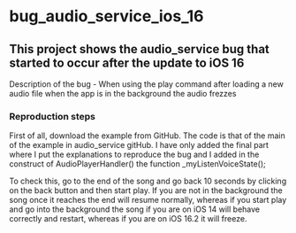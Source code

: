 # bug_audio_service_ios_16




## This project shows the audio_service bug that started to occur after the update to iOS 16

Description of the bug - When using the play command after loading a new audio file when the app is in the background the audio frezzes

### Reproduction steps

First of all, download the example from GitHub.
The code is that of the main of the example in audio_service gitHub.
I have only added the final part where I put the explanations to reproduce the bug and I added in the construct of AudioPlayerHandler() the function _myListenVoiceState();

To check this, go to the end of the song and go back 10 seconds by clicking
on the back button and then start play. If you are not in the background
the song once it reaches the end will resume normally, whereas if you start
play and go into the background the song if you are on iOS 14 will behave correctly
and restart, whereas if you are on iOS 16.2 it will freeze.
